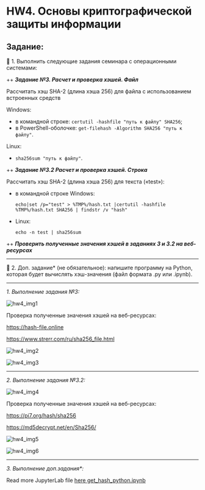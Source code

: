 # HW4. Основы криптографической защиты информации

## Задание:

📌 1. Выполнить следующие задания семинара с операционными системами:

++ **_Задание №3. Расчет и проверка хэшей. Файл_**

Рассчитать хэш SHA-2 (длина хэша 256) для файла с использованием встроенных средств

Windows:

- в командной строке: `certutil -hashfile "путь к файлу" SHA256`;
- в PowerShell-оболочке: `get-filehash -Algorithm SHA256 "путь к файлу"`.

Linux:

- `sha256sum "путь к файлу"`.

++ **_Задание №3.2 Расчет и проверка хэшей. Строка_**

Рассчитать хэш SHA-2 (длина хэша 256) для текста («test»):

- в командной строке Windows:

  `echo|set /p="test" > %TMP%/hash.txt |certutil -hashfile %TMP%/hash.txt SHA256 | findstr /v "hash"`

- Linux:

  `echo -n test | sha256sum`

++ **_Проверить полученные значения хэшей в заданиях 3 и 3.2 на веб-ресурсах_**

---

📌 2. Доп. задание\* (не обязательное): напишите программу на Python, которая будет вычислять хэш-значения (файл формата .py или .ipynb).

---

_1. Выполнение задания №3:_

![hw4_img1](/hw4/img4/img4.1.jpg)

Проверка полученные значения хэшей на веб-ресурсах:

<https://hash-file.online>

<https://www.strerr.com/ru/sha256_file.html>

![hw4_img2](/hw4/img4/img4.2.jpg)

![hw4_img3](/hw4/img4/img4.3.jpg)

---

_2. Выполнение задания №3.2:_

![hw4_img4](/hw4/img4/img4.4.jpg)

Проверка полученные значения хэшей на веб-ресурсах:

<https://pi7.org/hash/sha256>

<https://md5decrypt.net/en/Sha256/>

![hw4_img5](/hw4/img4/img4.5.jpg)

![hw4_img6](/hw4/img4/img4.6.jpg)

---

_3. Выполнение доп.задания\*:_

Read more JupyterLab file [here get_hash_python.ipynb](./get_hash_python.ipynb)

<!-- Read more Python file [here get_hash_python.py](./get_hash_python.py)  -->
